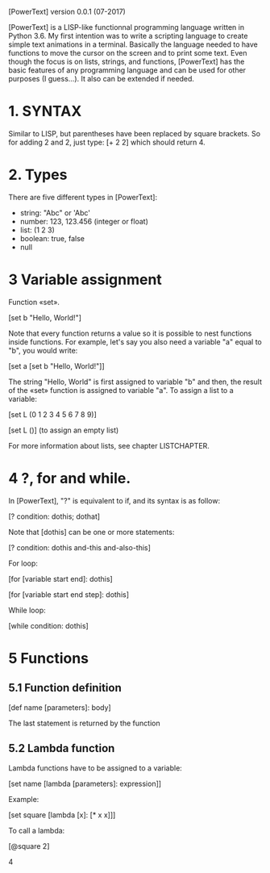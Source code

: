 [PowerText] version 0.0.1 (07-2017)

[PowerText] is a LISP-like functionnal programming language written in Python 3.6. My first intention was to write a scripting language to create simple text 
animations in a terminal. Basically the language needed to have functions to move the cursor on the screen and to print some text. Even though the focus is on lists, strings, and functions, [PowerText] has the basic features of any programming language and can be used for other purposes (I guess...). It also can be extended if needed.

# 1. SYNTAX

Similar to LISP, but parentheses have been replaced by square brackets. So for adding 2 and 2, just type: [+ 2 2]  which should return 4.

# 2. Types

There are five different types in [PowerText]:

- string: "Abc" or 'Abc'
- number: 123, 123.456 (integer or float)
- list: (1 2 3)
- boolean: true, false
- null

# 3 Variable assignment

Function «set».

  [set b "Hello, World!"]

Note that every function returns a value so it is possible to nest functions inside functions.
For example, let's say you also need a variable "a" equal to "b", you would write:

  [set a [set b "Hello, World!"]]

The string "Hello, World" is first assigned to variable "b" and then, the result of the «set» function is assigned to variable "a".
To assign a list to a variable:

  [set L (0 1 2 3 4 5 6 7 8 9)]

  [set L ()] (to assign an empty list)

For more information about lists, see chapter LISTCHAPTER.

# 4 ?, for and while.

In [PowerText], "?" is equivalent to if, and its syntax is as follow:

  [? condition: dothis; dothat]

Note that [dothis] can be one or more statements:

  [? condition:
  dothis
  and-this
  and-also-this]

For loop:

  [for [variable start end]: dothis]

  [for [variable start end step]: dothis]

While loop:

  [while condition: dothis]

# 5 Functions

## 5.1 Function definition

[def name [parameters]:
body]

The last statement is returned by the function

## 5.2 Lambda function

Lambda functions have to be assigned to a variable:

[set name [lambda [parameters]: expression]]

Example:

[set square [lambda [x]: [* x x]]]

To call a lambda:

[@square 2]

4


